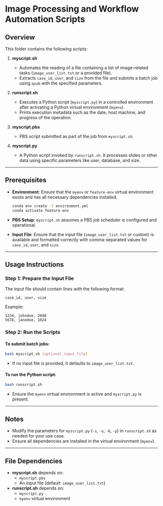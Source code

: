 # Image Processing and Workflow Automation Scripts

## Overview

This folder contains the following scripts:

1. **myscript.sh**
   - Automates the reading of a file containing a list of image-related tasks (`image_user_list.txt` or a provided file).
   - Extracts `case_id`, `user`, and `size` from the file and submits a batch job using `qsub` with the specified parameters.

2. **runscript.sh**
   - Executes a Python script (`myscript.py`) in a controlled environment after activating a Python virtual environment (`myenv`).
   - Prints execution metadata such as the date, host machine, and progress of the operation.

3. **myscript.pbs**
   - PBS script submitted as part of the job from `myscript.sh`.

4. **myscript.py**
   - A Python script invoked by `runscript.sh`. It processes slides or other data using specific parameters like user, database, and size.

---

## Prerequisites

- **Environment**: Ensure that the `myenv` or `feature-env` virtual environment exists and has all necessary dependencies installed.

   ```sh
   conda env create -f environment.yml
   conda activate feature-env
   ```
   
- **PBS Setup**: `myscript.sh` assumes a PBS job scheduler is configured and operational.
- **Input File**: Ensure that the input file (`image_user_list.txt` or custom) is available and formatted correctly with comma-separated values for `case_id`, `user`, and `size`.

---

## Usage Instructions

### Step 1: Prepare the Input File
The input file should contain lines with the following format:

```
case_id, user, size
```

Example:

```
1234, johndoe, 2048
5678, janedoe, 1024
```

### Step 2: Run the Scripts

#### To submit batch jobs:

```bash
bash myscript.sh [optional_input_file]

```

- If no input file is provided, it defaults to `image_user_list.txt`.

#### To run the Python script:

```bash
bash runscript.sh
```

- Ensure the `myenv` virtual environment is active and `myscript.py` is present.

---

## Notes
- Modify the parameters for `myscript.py` (`-s`, `-u`, `-b`, `-p`) in `runscript.sh` as needed for your use case.
- Ensure all dependencies are installed in the virtual environment (`myenv`).

---

## File Dependencies
- **myscript.sh** depends on:
  - `myscript.pbs`
  - An input file (default: `image_user_list.txt`)
- **runscript.sh** depends on:
  - `myscript.py`
  - `myenv` virtual environment

<br>
